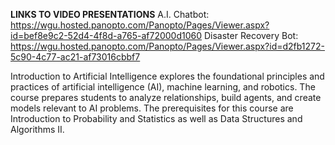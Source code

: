 **LINKS TO VIDEO PRESENTATIONS**
A.I. Chatbot:  https://wgu.hosted.panopto.com/Panopto/Pages/Viewer.aspx?id=bef8e9c2-52d4-4f8d-a765-af72000d1060
Disaster Recovery Bot:  https://wgu.hosted.panopto.com/Panopto/Pages/Viewer.aspx?id=d2fb1272-5c90-4c77-ac21-af73016cbbf7


Introduction to Artificial Intelligence explores the foundational principles and practices of artificial intelligence (AI), machine learning, and robotics.
The course prepares students to analyze relationships, build agents, and create models relevant to AI problems.
The prerequisites for this course are Introduction to Probability and Statistics as well as Data Structures and Algorithms II.
